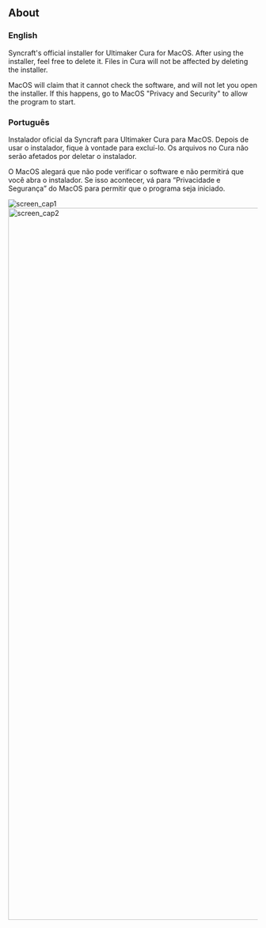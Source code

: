 ## About

### English
Syncraft's official installer for Ultimaker Cura for MacOS.
After using the installer, feel free to delete it.
Files in Cura will not be affected by deleting the installer.

MacOS will claim that it cannot check the software, and will not let you open the installer.
If this happens, go to MacOS "Privacy and Security" to allow the program to start.

### Português
Instalador oficial da Syncraft para Ultimaker Cura para MacOS.
Depois de usar o instalador, fique à vontade para excluí-lo.
Os arquivos no Cura não serão afetados por deletar o instalador.

O MacOS alegará que não pode verificar o software e não permitirá que você abra o instalador.
Se isso acontecer, vá para “Privacidade e Segurança” do MacOS para permitir que o programa seja iniciado.

![screen_cap1](https://github.com/SYNCRAFT-GITHUB/SyncraftInstallerForCura-MacOS/assets/110249038/f718b9f1-9f26-47a8-954f-36a2330148e4)
<img width="1440" alt="screen_cap2" src="https://github.com/SYNCRAFT-GITHUB/SyncraftInstallerForCura-MacOS/assets/110249038/c31fd1fb-7910-4417-ad96-31b4dea80bdd">
